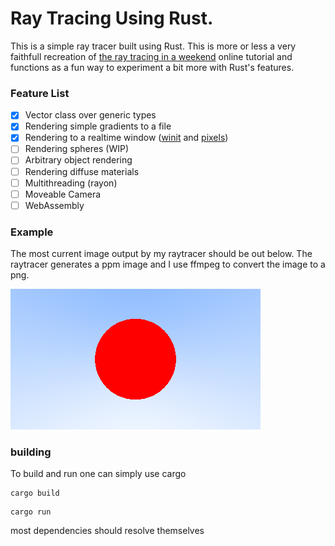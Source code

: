 # Ray Tracing Using Rust. 

This is a simple ray tracer built using Rust. This is more or less a very faithfull recreation of [the ray tracing in a weekend](https://raytracing.github.io/books/RayTracingInOneWeekend.html)
 online tutorial and functions as a fun way to experiment a bit more with Rust's features.

### Feature List

- [x] Vector class over generic types
- [x] Rendering simple gradients to a file
- [x] Rendering to a realtime window ([winit](https://github.com/rust-windowing/winit) and [pixels](https://github.com/parasyte/pixels))
- [ ] Rendering spheres (WIP)
- [ ] Arbitrary object rendering
- [ ] Rendering diffuse materials
- [ ] Multithreading (rayon) 
- [ ] Moveable Camera
- [ ] WebAssembly

### Example

The most current image output by my raytracer should be out below. The raytracer generates a ppm image and I use ffmpeg to convert the image to a png.

![most current output](public/out.png)

### building 

To build and run one can simply use cargo

```
cargo build
```

```
cargo run
```

most dependencies should resolve themselves